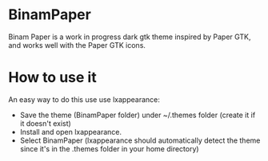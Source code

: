 # BinamPaper

Binam Paper is a work in progress dark gtk theme inspired by Paper GTK, and works well with the Paper GTK icons.

# How to use it

An easy way to do this use use lxappearance:
 - Save the theme (BinamPaper folder) under ~/.themes folder (create it if it doesn't exist)
 - Install and open lxappearance.
 - Select BinamPaper (lxappearance should automatically detect the theme since it's in the .themes folder in your home directory)

